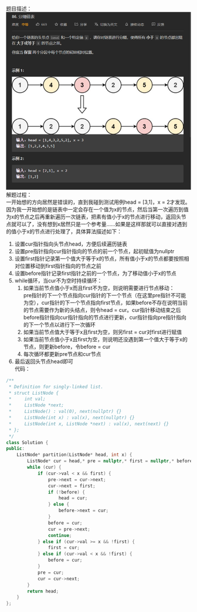 题目描述：  
![image](/basicaldatastructure/linkedlist/image/image13.png)  
解题过程：  
一开始想的方向居然是错误的，直到我碰到测试用例head = [3,1]，x = 2才发现。因为我一开始想的是链表中一定会存在一个值为x的节点，然后当第一次遍历到值为x的节点之后再重新遍历一次链表，把素有值小于x的节点进行移动，返回头节点就可以了，没有想到x居然只是一个参考量……如果是这样那就可以直接对遇到的值小于x的节点进行处理了，具体算法描述如下：  
1. 设置cur指针指向头节点head，方便后续遍历链表
2. 设置pre指针指向cur指针指向的节点的前一个节点，起初赋值为nullptr
3. 设置first指针记录第一个值大于等于x的节点，所有值小于x的节点都要按照相对位置移动到first指针指向的节点之前
4. 设置before指针记录first指针之前的一个节点，为了移动值小于x的节点
5. while循环，当cur不为空时持续循环：
    1. 如果当前节点值小于x而且first不为空，则说明需要进行节点移动：  
        pre指针的下一个节点指向cur指针的下一个节点（在这里pre指针不可能为空），cur指针的下一个节点指向first节点，如果before不存在说明当前的节点需要作为新的头结点，则令head = cur。cur指针移动结束之后before指针指向cur指针指向的节点进行更新，cur指针指向pre指针指向的下一个节点以进行下一次循环  
    2. 如果当前节点值大于等于x且first为空，则另first = cur对first进行赋值
    3. 如果当前节点值小于x且first为空，则说明还没遇到第一个值大于等于x的节点，则更新before，令before = cur
    4. 每次循环都更新pre节点和cur节点
6. 最后返回头节点head即可  
代码：  
```cpp
/**
 * Definition for singly-linked list.
 * struct ListNode {
 *     int val;
 *     ListNode *next;
 *     ListNode() : val(0), next(nullptr) {}
 *     ListNode(int x) : val(x), next(nullptr) {}
 *     ListNode(int x, ListNode *next) : val(x), next(next) {}
 * };
 */
class Solution {
public:
    ListNode* partition(ListNode* head, int x) {
        ListNode* cur = head,* pre = nullptr,* first = nullptr,* before = nullptr;
        while (cur) {
            if (cur->val < x && first) {
                pre->next = cur->next;
                cur->next = first;
                if (!before) {
                    head = cur;
                } else {
                    before->next = cur;
                }
                before = cur;
                cur = pre->next;
                continue;
            } else if (cur->val >= x && !first) {
                first = cur;
            } else if (cur->val < x && !first) {
                before = cur;
            }
            pre = cur;
            cur = cur->next;
        }
        return head;
    }
};
```